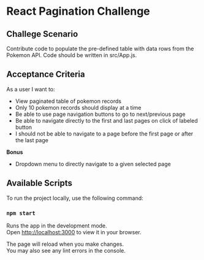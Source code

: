 # React Pagination Challenge

## Challege Scenario

Contribute code to populate the pre-defined table with data rows from the Pokemon API. Code should be written in src/App.js.

## Acceptance Criteria
As a user I want to:
- View paginated table of pokemon records
- Only 10 pokemon records should display at a time
- Be able to use page navigation buttons to go to next/previous page
- Be able to navigate directly to the first and last pages on click of labeled button
- I should not be able to navigate to a page before the first page or after the last page

**Bonus**
- Dropdown menu to directly navigate to a given selected page

## Available Scripts

To run the project locally, use the following command:

### `npm start`

Runs the app in the development mode.\
Open [http://localhost:3000](http://localhost:3000) to view it in your browser.

The page will reload when you make changes.\
You may also see any lint errors in the console.
